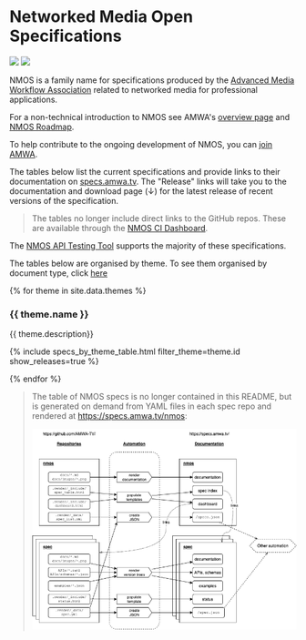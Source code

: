 # Networked Media Open Specifications

<a href="https://github.com/AMWA-TV/nmos/actions?query=workflow%3ALint"><img src="https://github.com/AMWA-TV/nmos/workflows/Lint/badge.svg"/></a> 
<a href="https://github.com/AMWA-TV/nmos/actions?query=workflow%3ARender"><img src="https://github.com/AMWA-TV/nmos/workflows/Render/badge.svg"/></a> 

<!-- INTRO-START -->

NMOS is a family name for specifications produced by the [Advanced Media Workflow Association](https://www.amwa.tv) related to networked media for professional applications.

For a non-technical introduction to NMOS see AMWA's [overview page](https://www.amwa.tv/nmos-overview) and [NMOS Roadmap](https://static.amwa.tv/nmos-roadmap-version-2(2023-08-07).pdf).

To help contribute to the ongoing development of NMOS, you can [join AMWA](https://www.amwa.tv/join).

The tables below list the current specifications and provide links to their documentation on [specs.amwa.tv](https://specs.amwa.tv). The "Release" links will take you to the documentation and download page (↓) for the latest release of recent versions of the specification.

> The tables no longer include direct links to the GitHub repos. These are available through the [NMOS CI Dashboard](https://specs.amwa.tv/nmos-dashboard/dashboard.html).

The [NMOS API Testing Tool](https://specs.amwa.tv/nmos-testing) supports the majority of these specifications.

The tables below are organised by theme. To see them organised by document type, click [here](specs-by-type.md)

{% for theme in site.data.themes %}

### {{ theme.name }}

{{ theme.description}}

{% include specs_by_theme_table.html filter_theme=theme.id show_releases=true %}

{% endfor %}

<!-- INTRO-END -->

> The table of NMOS specs is no longer contained in this README, but is generated on demand from YAML files in each spec repo and rendered at <https://specs.amwa.tv/nmos>:
>
> ![NMOS Spec Render](docs/images/nmos-spec-render.drawio.png)
